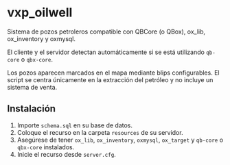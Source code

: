 # vxp_oilwell

Sistema de pozos petroleros compatible con QBCore (o QBox), ox_lib, ox_inventory y oxmysql.

El cliente y el servidor detectan automáticamente si se está utilizando `qb-core` o `qbx-core`.

Los pozos aparecen marcados en el mapa mediante blips configurables. El script se centra únicamente en la extracción del petróleo y no incluye un sistema de venta.

## Instalación

1. Importe `schema.sql` en su base de datos.
2. Coloque el recurso en la carpeta `resources` de su servidor.
3. Asegúrese de tener `ox_lib`, `ox_inventory`, `oxmysql`, `ox_target` y `qb-core` o `qbx-core` instalados.
4. Inicie el recurso desde `server.cfg`.
